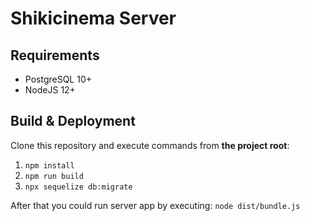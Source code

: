 # Shikicinema Server

## Requirements

*   PostgreSQL 10+
*   NodeJS 12+

## Build & Deployment

Clone this repository and execute commands from __the project root__:

1.  `npm install`
2.  `npm run build`
3.  `npx sequelize db:migrate`

After that you could run server app by executing: `node dist/bundle.js`
